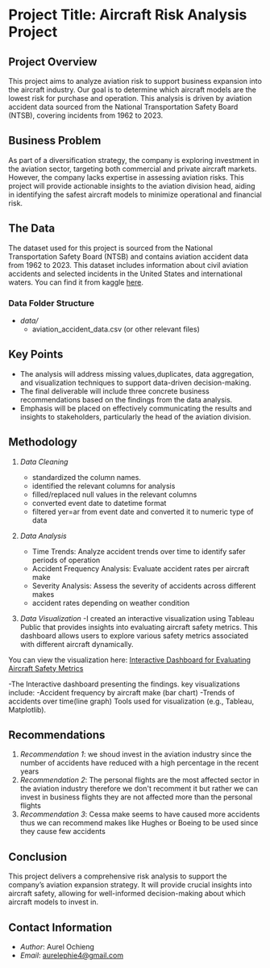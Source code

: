 # Project Title: Aircraft Risk Analysis Project

## Project Overview
This project aims to analyze aviation risk to support business expansion into the aircraft industry. Our goal is to determine which aircraft models are the lowest risk for purchase and operation. This analysis is driven by aviation accident data sourced from the National Transportation Safety Board (NTSB), covering incidents from 1962 to 2023.
## Business Problem
As part of a diversification strategy, the company is exploring investment in the aviation sector, targeting both commercial and private aircraft markets. However, the company lacks expertise in assessing aviation risks. This project will provide actionable insights to the aviation division head, aiding in identifying the safest aircraft models to minimize operational and financial risk.

## The Data
The dataset used for this project is sourced from the National Transportation Safety Board (NTSB) and contains aviation accident data from 1962 to 2023. This dataset includes information about civil aviation accidents and selected incidents in the United States and international waters.
You can find it from kaggle [here](https://www.kaggle.com/datasets/khsamaha/aviation-accident-database-synopses).
### Data Folder Structure
- *data/*
  - aviation_accident_data.csv (or other relevant files)

## Key Points
- The analysis will address missing values,duplicates, data aggregation, and visualization techniques to support data-driven decision-making.
- The final deliverable will include three concrete business recommendations based on the findings from the data analysis.
- Emphasis will be placed on effectively communicating the results and insights to stakeholders, particularly the head of the aviation division.

## Methodology
1. *Data Cleaning*
   - standardized the column names.
   - identified the relevant columns for analysis
   - filled/replaced null values in the relevant columns
   - converted event date to datetime format
   - filtered yer=ar from event date and converted it to numeric type of data
     

2. *Data Analysis*
   - Time Trends: Analyze accident trends over time to identify safer periods of operation
   - Accident Frequency Analysis: Evaluate accident rates per aircraft make
   - Severity Analysis: Assess the severity of accidents across different makes
   - accident rates depending on weather condition

3. *Data Visualization*
   -I created an interactive visualization using Tableau Public that provides insights into evaluating aircraft safety metrics. This dashboard allows users to explore various safety metrics associated with different aircraft dynamically.

You can view the visualization here: [Interactive Dashboard for Evaluating Aircraft Safety Metrics](https://public.tableau.com/app/profile/caren.kyalo/viz/submit_17272715244940/InteractiveDashboardforEvaluatingAircraftSafetyMetrics)

   -The Interactive dashboard presenting the findings. key visualizations include:
   -Accident frequency by aircraft make (bar chart)
   -Trends of accidents over time(line graph)
   Tools used for visualization (e.g., Tableau, Matplotlib).

## Recommendations
1. *Recommendation 1*: we shoud invest in the aviation industry since the number of accidents have reduced with a high percentage in the recent years
2. *Recommendation 2*: The personal flights are the most affected sector in the aviation industry therefore we don't recomment it but rather we can invest in business flights they are not affected more than the personal flights
3. *Recommendation 3*: Cessa make seems to have caused more accidents thus we can recommend makes like Hughes or Boeing to be used since they cause few accidents

## Conclusion
This project delivers a comprehensive risk analysis to support the company’s aviation expansion strategy. It will provide crucial insights into aircraft safety, allowing for well-informed decision-making about which aircraft models to invest in.

## Contact Information
- *Author*: Aurel Ochieng
- *Email*: aurelephie4@gmail.com
  
